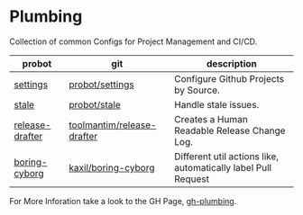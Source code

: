 # Plumbing

Collection of common Configs for Project Management and CI/CD.

probot                                                            | git                                                                         | description
----------------------------------------------------------------- | --------------------------------------------------------------------------- | -------------------------------------------------------------
[settings](https://probot.github.io/apps/settings/)               | [probot/settings](https://github.com/probot/settings)                       | Configure Github Projects by Source.
[stale](https://probot.github.io/apps/stale/)                     | [probot/stale](https://github.com/probot/stale)                             | Handle stale issues.
[release-drafter](https://probot.github.io/apps/release-drafter/) | [toolmantim/release-drafter](https://github.com/toolmantim/release-drafter) | Creates a Human Readable Release Change Log.
[boring-cyborg](https://probot.github.io/apps/boring-cyborg/)     | [kaxil/boring-cyborg](https://github.com/kaxil/boring-cyborg)               | Different util actions like, automatically label Pull Request


For More Inforation take a look to the GH Page, [gh-plumbing](http://nolte.github.io/gh-plumbing).
